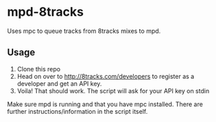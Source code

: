mpd-8tracks
===========

Uses mpc to queue tracks from 8tracks mixes to mpd.

Usage
-----

1. Clone this repo
2. Head on over to http://8tracks.com/developers to register as a developer and get an API key.
3. Voila! That should work. The script will ask for your API key on stdin

Make sure mpd is running and that you have mpc installed. There are further instructions/information in the script itself.
